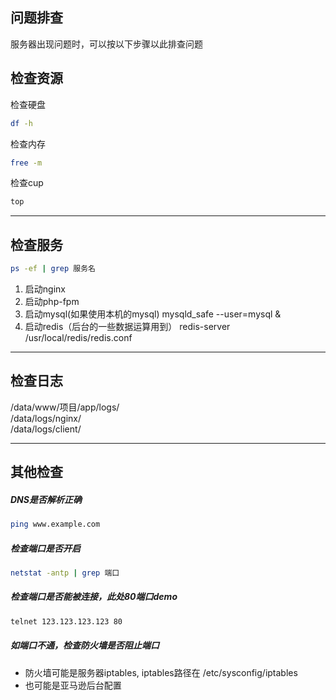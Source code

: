 ## 问题排查
服务器出现问题时，可以按以下步骤以此排查问题   

## 检查资源
检查硬盘  
```sh
df -h
```

检查内存  
```sh
free -m
```

检查cup  
```sh
top
```

___

## 检查服务
```sh
ps -ef | grep 服务名
```

1. 启动nginx
2. 启动php-fpm
3. 启动mysql(如果使用本机的mysql)
mysqld_safe --user=mysql &
4. 启动redis（后台的一些数据运算用到）
redis-server /usr/local/redis/redis.conf

___

## 检查日志
/data/www/项目/app/logs/  
/data/logs/nginx/  
/data/logs/client/  

___

## 其他检查
##### DNS是否解析正确  
```sh
ping www.example.com
```

##### 检查端口是否开启  
```sh
netstat -antp | grep 端口
```

##### 检查端口是否能被连接，此处80端口demo   
```sh
telnet 123.123.123.123 80
```

##### 如端口不通，检查防火墙是否阻止端口  
* 防火墙可能是服务器iptables, iptables路径在 /etc/sysconfig/iptables 
* 也可能是亚马逊后台配置  